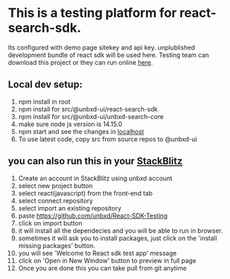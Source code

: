 # This is a testing platform for react-search-sdk.
  Its configured with demo page sitekey and api key. unplublished development bundle of react sdk will be used here. Testing team can download this project
  or they can run online [here](https://stackblitz.com/edit/react-j6ngtk). 
## Local dev setup:
   1. npm install in root
   2. npm install for src/@unbxd-ui/react-search-sdk 
   3. npm install for src/@unbxd-ui/unbxd-search-core
   4. make sure node js version is 14.15.0
   5. npm start and see the changes in [localhost](http://localhost:3000)
   6. To use latest code, copy src from source repos to @unbxd-ui

## you can also run this in your [StackBlitz](https://stackblitz.com/)
   1. Create an account in StackBlitz using unbxd account
   2. select new project button
   3. select react(javascript) from the front-end tab
   4. select connect repository
   5. select import an existing repository
   7. paste https://github.com/unbxd/React-SDK-Testing
   8. click on import button
   9. it will install all the dependecies and you will be able to run in browser.
   10.  sometimes it will ask you to install packages, just click on the 'install missing packages' button.
   11.  you will see 'Welcome to React sdk test app' message
   12.  click on 'Open in New Window' button to preview in full page
   13.  Once you are done this you can take pull from git anytime
    
